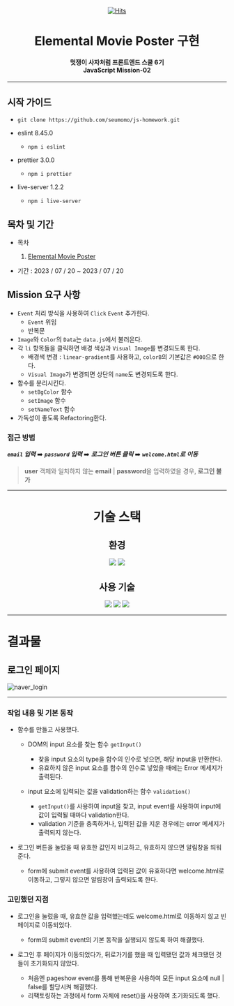 <div align="center">

[![Hits](https://hits.seeyoufarm.com/api/count/incr/badge.svg?url=https%3A%2F%2Fgithub.com%2Fseumomo%2FProject-F4&count_bg=%233DACC8&title_bg=%23555555&icon=&icon_color=%23E7E7E7&title=hits&edge_flat=true)](https://hits.seeyoufarm.com)

</div>

# <div align="center">Elemental Movie Poster 구현</div>

#### <div align="center">멋쟁이 사자처럼 프론트엔드 스쿨 6기<br>JavaScript Mission-02</div>

---

## 시작 가이드

- `git clone https://github.com/seumomo/js-homework.git`

- eslint 8.45.0

  - `npm i eslint`

- prettier 3.0.0

  - `npm i prettier`

- live-server 1.2.2
  - `npm i live-server`

## 목차 및 기간

- 목차

  1. <a href="#a1">Elemental Movie Poster</a>

- 기간 : 2023 / 07 / 20 ~ 2023 / 07 / 20

## Mission 요구 사항

- `Event` 처리 방식을 사용하여 `Click` `Event` 추가한다.
  - `Event` 위임
  - 반복문
- `Image`와 `Color`의 `Data`는 `data.js`에서 불러온다.
- 각 `li` 항목들을 클릭하면 배경 색상과 `Visual Image`를 변경되도록 한다.
  - 배경색 변경 : `linear-gradient`를 사용하고, `colorB`의 기본값은 `#000`으로 한다.
  - `Visual Image`가 변경되면 상단의 `name`도 변경되도록 한다.
- 함수를 분리시킨다.
  - `setBgColor` 함수
  - `setImage` 함수
  - `setNameText` 함수
- 가독성이 좋도록 Refactoring한다.

### 접근 방법

**_`email` 입력_** ➡️ **_`password` 입력_** ➡️ **_로그인 버튼 클릭_** ➡️ **_`welcome.html`로 이동_**

> **user** 객체와 일치하지 않는 **email** | **password**을 입력하였을 경우, **로그인 불가**

---

# <div align="center">기술 스택</div>

## <div align="center">환경</div>

<div align="center"><img src="https://img.shields.io/badge/visualstudiocode-007ACC?style=for-the-badge&logo=visualstudiocode&logoColor=white">
<img src="https://img.shields.io/badge/github-181717?style=for-the-badge&logo=github&logoColor=white"></div>

## <div align="center">사용 기술</div>

<div align="center">
  <img src="https://img.shields.io/badge/html5-E34F26?style=for-the-badge&logo=html5&logoColor=white">
  <img src="https://img.shields.io/badge/css3-1572B6?style=for-the-badge&logo=css3&logoColor=white">
  <img src="https://img.shields.io/badge/javascript-F7DF1E?style=for-the-badge&logo=javascript&logoColor=black">
</div>

---

# 결과물

## <a id="a1">로그인 페이지</a>

![naver_login](https://github.com/seumomo/js-homework/assets/127176650/2d472fb9-6dbe-4966-8d2b-5a829d64ea17)

---

### 작업 내용 및 기본 동작

- 함수를 만들고 사용했다.

  - DOM의 input 요소를 찾는 함수 `getInput()`

    - 찾을 input 요소의 type을 함수의 인수로 넣으면, 해당 input을 반환한다.
    - 유효하지 않은 input 요소를 함수의 인수로 넣었을 때에는 Error 메세지가 출력된다.

  - input 요소에 입력되는 값을 validation하는 함수 `validation()`
    - `getInput()`를 사용하여 input을 찾고, input event를 사용하여 input에 값이 입력될 때마다 validation한다.
    - validation 기준을 충족하거나, 입력된 값을 지운 경우에는 error 메세지가 출력되지 않는다.

- 로그인 버튼을 눌렀을 때 유효한 값인지 비교하고, 유효하지 않으면 알림창을 띄워준다.
  - form에 submit event를 사용하여 입력된 값이 유효하다면 welcome.html로 이동하고, 그렇지 않으면 알림창이 출력되도록 한다.

### 고민했던 지점

- 로그인을 눌렀을 때, 유효한 값을 입력했는데도 welcome.html로 이동하지 않고 빈 페이지로 이동되었다.

  - form의 submit event의 기본 동작을 실행되지 않도록 하여 해결했다.

- 로그인 후 페이지가 이동되었다가, 뒤로가기를 했을 때 입력됐던 값과 체크됐던 것들이 초기화되지 않았다.
  - 처음엔 pageshow event를 통해 반복문을 사용하여 모든 input 요소에 null | false를 할당시켜 해결했다.
  - 리팩토링하는 과정에서 form 자체에 reset()을 사용하여 초기화되도록 했다.
